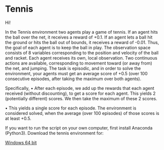 # Tennis

Hi!

In the Tennis environment two agents play a game of tennis. 
 If an agent hits the ball over the net, it receives a reward of +0.1. If an agent lets a ball hit the ground or hits the ball out of bounds, it receives a reward of -0.01. Thus, the goal of each agent is to keep the ball in play.
The observation space consists of 8 variables corresponding to the position and velocity of the ball and racket. Each agent receives its own, local observation. Two continuous actions are available, corresponding to movement toward (or away from) the net, and jumping.
The task is episodic, and in order to solve the environment, your agents must get an average score of +0.5 (over 100 consecutive episodes, after taking the maximum over both agents). 

Specifically,
•	After each episode, we add up the rewards that each agent received (without discounting), to get a score for each agent. This yields 2 (potentially different) scores. We then take the maximum of these 2 scores.

•	This yields a single score for each episode.
The environment is considered solved, when the average (over 100 episodes) of those scores is at least +0.5.


If you want to run the script on your own computer, first install Anaconda (Python3).
Download the tennis environment for:

[Windows 64 bit](https://s3-us-west-1.amazonaws.com/udacity-drlnd/P3/Tennis/Tennis_Windows_x86_64.zip)

